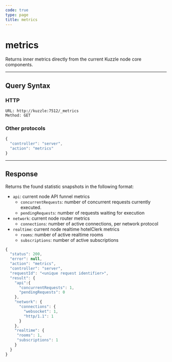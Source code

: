 ```yaml
---
code: true
type: page
title: metrics
---
```


# metrics

<SinceBadge version="auto-version"/>

Returns inner metrics directly from the current Kuzzle node core components.

---

## Query Syntax

### HTTP

```http
URL: http://kuzzle:7512/_metrics
Method: GET
```

### Other protocols

```js
{
  "controller": "server",
  "action": "metrics"
}
```

---

## Response

Returns the found statistic snapshots in the following format:

- `api`: current node API funnel metrics
  - `concurrentRequests`: number of concurrent requests currently executed.
  - `pendingRequests`: number of requests waiting for execution
- `network`: current node router metrics
  - `connections`: number of active connections, per network protocol
- `realtime`: current node realtime hotelClerk metrics
  - `rooms`: number of active realtime rooms
  - `subscriptions`: number of active subscriptions 



```js
{
  "status": 200,
  "error": null,
  "action": "metrics",
  "controller": "server",
  "requestId": "<unique request identifier>",
  "result": {
    "api":{
      "concurrentRequests": 1,
      "pendingRequests": 0
    },
    "network": {
      "connections": {
        "websocket": 1,
        "http/1.1": 1
      }
    },
    "realtime": {
     "rooms": 1,
     "subscriptions": 1
    }
  }
}
```
